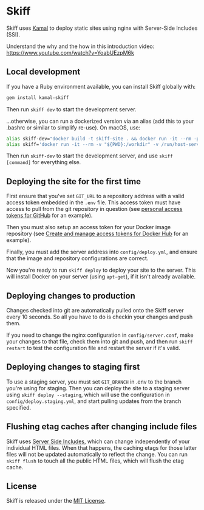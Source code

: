 # Skiff

Skiff uses [Kamal](https://kamal-deploy.org) to deploy static sites using nginx with Server-Side Includes (SSI).

Understand the why and the how in this introduction video: https://www.youtube.com/watch?v=YoabUEzpM6k

## Local development

If you have a Ruby environment available, you can install Skiff globally with:

```sh
gem install kamal-skiff
```

Then run `skiff dev` to start the development server.

...otherwise, you can run a dockerized version via an alias (add this to your .bashrc or similar to simplify re-use). On macOS, use:

```sh
alias skiff-dev="docker build -t skiff-site . && docker run -it --rm -p 4000:80 -v ./public:/site/public --name skiff-site skiff-site nginx '-g daemon off;'"
alias skiff='docker run -it --rm -v "${PWD}:/workdir" -v /run/host-services/ssh-auth.sock:/run/host-services/ssh-auth.sock -e SSH_AUTH_SOCK="/run/host-services/ssh-auth.sock" -v /var/run/docker.sock:/var/run/docker.sock ghcr.io/basecamp/kamal-skiff:latest'
```

Then run `skiff-dev` to start the development server, and use `skiff [command]` for everything else.

## Deploying the site for the first time

First ensure that you've set `GIT_URL` to a repository address with a valid access token embedded in the `.env` file. This access token must have access to pull from the git repository in question (see [personal access tokens for GitHub](https://docs.github.com/en/authentication/keeping-your-account-and-data-secure/managing-your-personal-access-tokens) for an example).

Then you must also setup an access token for your Docker image repository (see [Create and manage access tokens for Docker Hub](https://docs.docker.com/security/for-developers/access-tokens/) for an example).

Finally, you must add the server address into `config/deploy.yml`, and ensure that the image and repository configurations are correct.

Now you're ready to run `skiff deploy` to deploy your site to the server. This will install Docker on your server (using `apt-get`), if it isn't already available.

## Deploying changes to production

Changes checked into git are automatically pulled onto the Skiff server every 10 seconds. So all you have to do is checkin your changes and push them.

If you need to change the nginx configuration in `config/server.conf`, make your changes to that file, check them into git and push, and then run `skiff restart` to test the configuration file and restart the server if it's valid.

## Deploying changes to staging first

To use a staging server, you must set `GIT_BRANCH` in .env to the branch you're using for staging. Then you can deploy the site to a staging server using `skiff deploy --staging`, which will use the configuration in `config/deploy.staging.yml`, and start pulling updates from the branch specified.

## Flushing etag caches after changing include files

Skiff uses [Server Side Includes](https://nginx.org/en/docs/http/ngx_http_ssi_module.html), which can change independently of your individual HTML files. When that happens, the caching etags for those latter files will not be updated automatically to reflect the change. You can run `skiff flush` to touch all the public HTML files, which will flush the etag cache.

## License

Skiff is released under the [MIT License](https://opensource.org/licenses/MIT).
